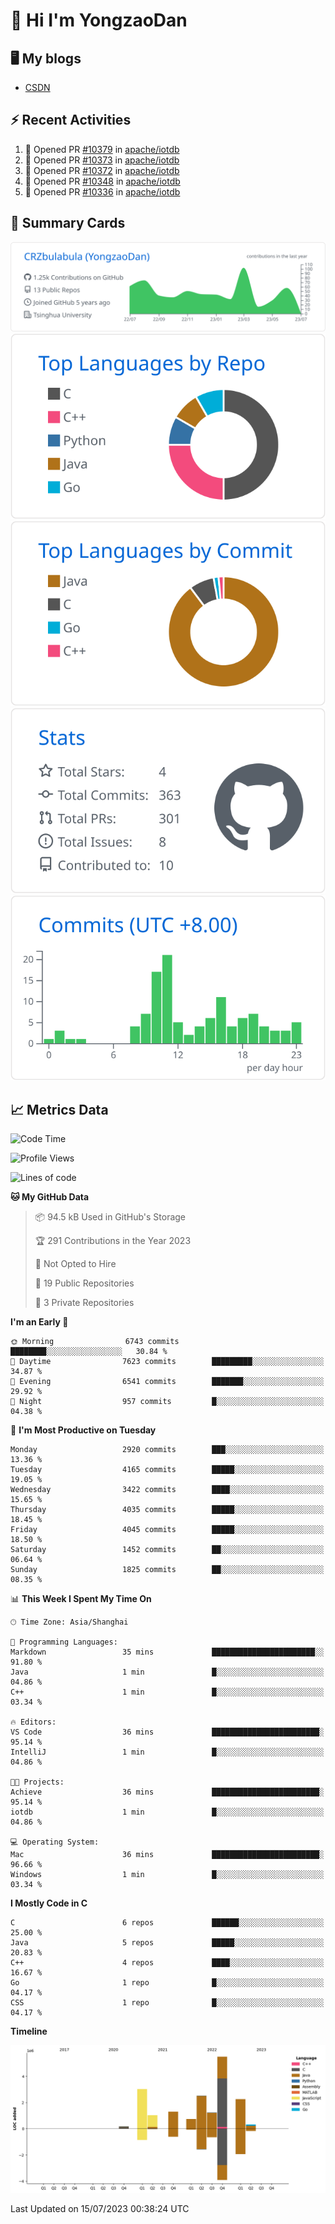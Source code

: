 # 👋 Hi I'm YongzaoDan

## 🖥 My blogs
  + [CSDN](https://blog.csdn.net/CRZbulabula?type=blog)

## ⚡ Recent Activities
<!--START_SECTION:activity-->
1. 💪 Opened PR [#10379](https://github.com/apache/iotdb/pull/10379) in [apache/iotdb](https://github.com/apache/iotdb)
2. 💪 Opened PR [#10373](https://github.com/apache/iotdb/pull/10373) in [apache/iotdb](https://github.com/apache/iotdb)
3. 💪 Opened PR [#10372](https://github.com/apache/iotdb/pull/10372) in [apache/iotdb](https://github.com/apache/iotdb)
4. 💪 Opened PR [#10348](https://github.com/apache/iotdb/pull/10348) in [apache/iotdb](https://github.com/apache/iotdb)
5. 💪 Opened PR [#10336](https://github.com/apache/iotdb/pull/10336) in [apache/iotdb](https://github.com/apache/iotdb)
<!--END_SECTION:activity-->

## 🎑 Summary Cards

[![](https://raw.githubusercontent.com/CRZbulabula/CRZbulabula/main/profile-summary-card-output/github/0-profile-details.svg)](https://github.com/vn7n24fzkq/github-profile-summary-cards)
[![](https://raw.githubusercontent.com/CRZbulabula/CRZbulabula/main/profile-summary-card-output/github/1-repos-per-language.svg)](https://github.com/vn7n24fzkq/github-profile-summary-cards) [![](https://raw.githubusercontent.com/CRZbulabula/CRZbulabula/main/profile-summary-card-output/github/2-most-commit-language.svg)](https://github.com/vn7n24fzkq/github-profile-summary-cards)
[![](https://raw.githubusercontent.com/CRZbulabula/CRZbulabula/main/profile-summary-card-output/github/3-stats.svg)](https://github.com/vn7n24fzkq/github-profile-summary-cards) [![](https://raw.githubusercontent.com/CRZbulabula/CRZbulabula/main/profile-summary-card-output/github/4-productive-time.svg)](https://github.com/vn7n24fzkq/github-profile-summary-cards)

## 📈 Metrics Data

<!--START_SECTION:waka-->
![Code Time](http://img.shields.io/badge/Code%20Time-208%20hrs%2048%20mins-blue)

![Profile Views](http://img.shields.io/badge/Profile%20Views-0-blue)

![Lines of code](https://img.shields.io/badge/From%20Hello%20World%20I%27ve%20Written-18.0%20million%20lines%20of%20code-blue)

**🐱 My GitHub Data** 

> 📦 94.5 kB Used in GitHub's Storage 
 > 
> 🏆 291 Contributions in the Year 2023
 > 
> 🚫 Not Opted to Hire
 > 
> 📜 19 Public Repositories 
 > 
> 🔑 3 Private Repositories 
 > 
**I'm an Early 🐤** 

```text
🌞 Morning                6743 commits        ████████░░░░░░░░░░░░░░░░░   30.84 % 
🌆 Daytime                7623 commits        █████████░░░░░░░░░░░░░░░░   34.87 % 
🌃 Evening                6541 commits        ███████░░░░░░░░░░░░░░░░░░   29.92 % 
🌙 Night                  957 commits         █░░░░░░░░░░░░░░░░░░░░░░░░   04.38 % 
```
📅 **I'm Most Productive on Tuesday** 

```text
Monday                   2920 commits        ███░░░░░░░░░░░░░░░░░░░░░░   13.36 % 
Tuesday                  4165 commits        █████░░░░░░░░░░░░░░░░░░░░   19.05 % 
Wednesday                3422 commits        ████░░░░░░░░░░░░░░░░░░░░░   15.65 % 
Thursday                 4035 commits        █████░░░░░░░░░░░░░░░░░░░░   18.45 % 
Friday                   4045 commits        █████░░░░░░░░░░░░░░░░░░░░   18.50 % 
Saturday                 1452 commits        ██░░░░░░░░░░░░░░░░░░░░░░░   06.64 % 
Sunday                   1825 commits        ██░░░░░░░░░░░░░░░░░░░░░░░   08.35 % 
```


📊 **This Week I Spent My Time On** 

```text
🕑︎ Time Zone: Asia/Shanghai

💬 Programming Languages: 
Markdown                 35 mins             ███████████████████████░░   91.80 % 
Java                     1 min               █░░░░░░░░░░░░░░░░░░░░░░░░   04.86 % 
C++                      1 min               █░░░░░░░░░░░░░░░░░░░░░░░░   03.34 % 

🔥 Editors: 
VS Code                  36 mins             ████████████████████████░   95.14 % 
IntelliJ                 1 min               █░░░░░░░░░░░░░░░░░░░░░░░░   04.86 % 

🐱‍💻 Projects: 
Achieve                  36 mins             ████████████████████████░   95.14 % 
iotdb                    1 min               █░░░░░░░░░░░░░░░░░░░░░░░░   04.86 % 

💻 Operating System: 
Mac                      36 mins             ████████████████████████░   96.66 % 
Windows                  1 min               █░░░░░░░░░░░░░░░░░░░░░░░░   03.34 % 
```

**I Mostly Code in C** 

```text
C                        6 repos             ██████░░░░░░░░░░░░░░░░░░░   25.00 % 
Java                     5 repos             █████░░░░░░░░░░░░░░░░░░░░   20.83 % 
C++                      4 repos             ████░░░░░░░░░░░░░░░░░░░░░   16.67 % 
Go                       1 repo              █░░░░░░░░░░░░░░░░░░░░░░░░   04.17 % 
CSS                      1 repo              █░░░░░░░░░░░░░░░░░░░░░░░░   04.17 % 
```



**Timeline**

![Lines of Code chart](https://raw.githubusercontent.com/CRZbulabula/CRZbulabula/main/assets/bar_graph.png)


 Last Updated on 15/07/2023 00:38:24 UTC
<!--END_SECTION:waka-->

